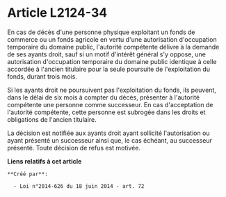 # Article L2124-34

En cas de décès d'une personne physique exploitant un fonds de commerce ou un fonds agricole en vertu d'une autorisation
d'occupation temporaire du domaine public, l'autorité compétente délivre à la demande de ses ayants droit, sauf si un motif
d'intérêt général s'y oppose, une autorisation d'occupation temporaire du domaine public identique à celle accordée à
l'ancien titulaire pour la seule poursuite de l'exploitation du fonds, durant trois mois. 

Si les ayants droit ne poursuivent pas l'exploitation du fonds, ils peuvent, dans le délai de six mois à compter du décès,
présenter à l'autorité compétente une personne comme successeur. En cas d'acceptation de l'autorité compétente, cette
personne est subrogée dans les droits et obligations de l'ancien titulaire. 

La décision est notifiée aux ayants droit ayant sollicité l'autorisation ou ayant présenté un successeur ainsi que, le cas
échéant, au successeur présenté. Toute décision de refus est motivée.

**Liens relatifs à cet article**

	**Créé par**:

	  - Loi n°2014-626 du 18 juin 2014 - art. 72
